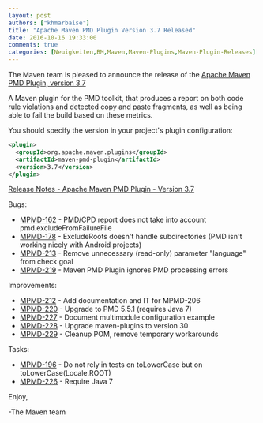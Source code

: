 ```yaml
---
layout: post
authors: ["khmarbaise"]
title: "Apache Maven PMD Plugin Version 3.7 Released"
date: 2016-10-16 19:33:00
comments: true
categories: [Neuigkeiten,BM,Maven,Maven-Plugins,Maven-Plugin-Releases]
---
```

The Maven team is pleased to announce the release of the 
[Apache Maven PMD Plugin, version 3.7](https://maven.apache.org/plugins/maven-pmd-plugin/)


A Maven plugin for the PMD toolkit, that produces a report on both code rule
violations and detected copy and paste fragments, as well as being able to fail
the build based on these metrics.


You should specify the version in your project's plugin configuration:

```xml
<plugin>
  <groupId>org.apache.maven.plugins</groupId>
  <artifactId>maven-pmd-plugin</artifactId>
  <version>3.7</version>
</plugin>
```

<!-- more -->

[Release Notes - Apache Maven PMD Plugin - Version 3.7](https://issues.apache.org/jira/secure/ReleaseNote.jspa?projectId=12317621&version=12334373)

Bugs:

 * [MPMD-162](https://issues.apache.org/jira/browse/MPMD-162) - PMD/CPD report does not take into account pmd.excludeFromFailureFile
 * [MPMD-178](https://issues.apache.org/jira/browse/MPMD-178) - ExcludeRoots doesn't handle subdirectories (PMD isn't working nicely with Android projects)
 * [MPMD-213](https://issues.apache.org/jira/browse/MPMD-213) - Remove unnecessary (read-only) parameter "language" from check goal
 * [MPMD-219](https://issues.apache.org/jira/browse/MPMD-219) - Maven PMD Plugin ignores PMD processing errors

Improvements:

 * [MPMD-212](https://issues.apache.org/jira/browse/MPMD-212) - Add documentation and IT for MPMD-206
 * [MPMD-220](https://issues.apache.org/jira/browse/MPMD-220) - Upgrade to PMD 5.5.1 (requires Java 7)
 * [MPMD-227](https://issues.apache.org/jira/browse/MPMD-227) - Document multimodule configuration example
 * [MPMD-228](https://issues.apache.org/jira/browse/MPMD-228) - Upgrade maven-plugins to version 30
 * [MPMD-229](https://issues.apache.org/jira/browse/MPMD-229) - Cleanup POM, remove temporary workarounds

Tasks:

 * [MPMD-196](https://issues.apache.org/jira/browse/MPMD-196) - Do not rely in tests on toLowerCase but on toLowerCase(Locale.ROOT)
 * [MPMD-226](https://issues.apache.org/jira/browse/MPMD-226) - Require Java 7

Enjoy,

-The Maven team
